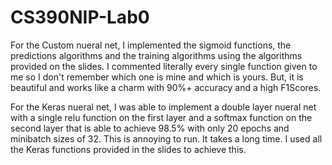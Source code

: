 # CS390NIP-Lab0
For the Custom nueral net, I implemented the sigmoid functions, the predictions algorithms and the training algorithms using the algorithms provided on the slides. I commented literally every single function given to me so I don't remember which one is mine and which is yours. But, it is beautiful and works like a charm with 90%+ accuracy and a high F1Scores.

For the Keras nueral net, I was able to implement a double layer nueral net with a single relu function on the first layer and a softmax function on the second layer that is able to achieve 98.5% with only 20 epochs and minibatch sizes of 32. This is annoying to run. It takes a long time. I used all the Keras functions provided in the slides to achieve this.
